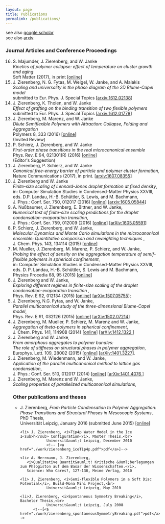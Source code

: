 ```yaml
---
layout: page
title: Publications
permalink: /publications/
---
```


see also <a href="https://scholar.google.de/citations?user=qbTyWP4AAAAJ&hl=de&oi=ao">google scholar</a><br>
see also <a href="https://arxiv.org/a/zierenberg_j_1.html">arxiv</a><br>
<h3>Journal Articles and Conference Proceedings</h3>
<ol reversed>
  <li> S. Majumder, J. Zierenberg, and W. Janke <br>
       <i>Kinetics of polymer collapse: effect of temperature on cluster growth and aging</i><br> 
       Soft Matter (2017), in print
       [<a href="http://pubs.rsc.org/en/content/articlehtml/2017/sm/c6sm02197b">online</a>]
  <li> J. Zierenberg, N. G. Fytas, M. Weigel, W. Janke, and A. Malakis<br>
       <i>  Scaling and universality in the phase diagram of the 2D Blume-Capel model</i><br>
       submitted to Eur. Phys. J. Special Topics
       [<a href="https://arxiv.org/abs/1612.02138">arxiv:1612.02138</a>]
  <li> J. Zierenberg, K. Tholen, and W. Janke<br>
       <i> Effect of grafting on the binding transition of two flexible polymers</i><br>
       submitted to Eur. Phys. J. Special Topics
       [<a href="https://arxiv.org/abs/1612.01778">arxiv:1612.01778</a>]
  <li> J. Zierenberg, M. Marenz, and W. Janke<br>
       <i>Dilute Semiflexible Polymers with Attraction: Collapse, Folding and Aggregation</i><br>
       Polymers 8, 333 (2016)
       [<a href="http://www.mdpi.com/2073-4360/8/9/333">online</a>]<br>
       (Invited Review)
  <li> P. Schierz, J. Zierenberg, and W. Janke <br>
       <i>First-order phase transitions in the real microcanonical ensemble</i><br>
       Phys. Rev. E 94, 021301(R) (2016) 
       [<a href="http://journals.aps.org/pre/abstract/10.1103/PhysRevE.94.021301">online</a>]<br> 
       (Editor's Suggestion)
  <li> J. Zierenberg, P. Schierz, and W. Janke <br>
       <i>Canonical free-energy barrier of particle and polymer cluster formation</i>, <br>
       Nature Communications (2017), in print. 
       [<a href="http://arxiv.org/abs/1607.08355">arxiv:1607.08355</a>]
  <li> J. Zierenberg and W. Janke <br>
       <i>Finite-size scaling of Lennard-Jones droplet formation at fixed density</i>,<br>
       in: Computer Simulation Studies in Condensed-Matter Physics XXVIII, eds. D.P. Landau, H.-B. Schüttler, S. Lewis, and M. Bachmann,<br>
       J. Phys.: Conf. Ser. 750, 012017 (2016) 
       [<a href="http://iopscience.iop.org/article/10.1088/1742-6596/750/1/012017">online</a>]
       [<a href="http://arxiv.org/abs/1605.05844">arxiv:1605.05844</a>]
  <li> A. Nußbaumer, J. Zierenberg, E. Bittner, and W. Janke, <br>
       <i>Numerical test of finite-size scaling predictions for the droplet condensation-evaporation transition</i>, <br>
       J. Phys.: Conf. Ser. 759, 012009 (2016)
       [<a href="http://iopscience.iop.org/article/10.1088/1742-6596/759/1/012009">online</a>]
       [<a href="http://arxiv.org/abs/1605.05591">arXiv:1605.05591</a>]
  <li> P. Schierz, J. Zierenberg, and W. Janke,<br>
       <i> Molecular Dynamics and Monte Carlo simulations in the microcanonical ensemble: Quantitative comparison and reweighting techniques </i>,<br>
       J. Chem. Phys. 143, 134114 (2015) [<a href="http://scitation.aip.org/content/aip/journal/jcp/143/13/10.1063/1.4931484">online</a>] <br>
  <li> M. Mueller, J. Zierenberg, M. Marenz, P. Schierz, and W. Janke,<br>
       <i> Probing the effect of density on the aggregation temperature of semif-flexible polymers in spherical confinement</i>,<br>
       in: Computer Simulation Studies in Condensed-Matter Physics XXVIII, eds. D. P. Landau, H.-B. Schüttler, S. Lewis and M. Bachmann, <br> 
       Physics Procedia 68, 95 (2015)
       [<a href="http://www.sciencedirect.com/science/article/pii/S1875389215007257">online</a>]
  <li> J. Zierenberg and W. Janke, <br>
       <i> Exploring different regimes in finite-size scaling of the droplet condensation-evaporation transition  </i>,<br>
       Phys. Rev. E 92, 012134 (2015) 
       [<a href="http://journals.aps.org/pre/abstract/10.1103/PhysRevE.92.012134">online</a>] 
       [<a href="http://arxiv.org/abs/1507.05755">arXiv:1507.05755</a>];<br>
  <li> J. Zierenberg, N.G. Fytas, and W. Janke, <br>
       <i>Parallel multicanonical study of the three-dimensional Blume-Capel model</i>,<br>
       Phys. Rev. E 91, 032126 (2015) [<a href="http://journals.aps.org/pre/abstract/10.1103/PhysRevE.91.032126">online</a>] [<a href="http://arxiv.org/abs/1502.07214">arXiv:1502.07214</a>]<br>
  <li> J. Zierenberg, M. Mueller, P. Schierz, M. Marenz and W. Janke, <br>
       <i>Aggregation of theta-polymers in spherical confinement</i>,<br>
       J. Chem. Phys. 141, 114908 (2014) [<a href="http://scitation.aip.org/content/aip/journal/jcp/141/11/10.1063/1.4893307">online</a>] [<a href="http://arxiv.org/abs/1412.1322">arXiv:1412.1322 </a>]<br>
  <li> J. Zierenberg and W. Janke, <br>
       <i>From amorphous aggregates to polymer bundles:<br> The role of stiffness on structural phases in polymer aggregation</i>,<br>
       Europhys. Lett. 109, 28002 (2015) [<a href="http://iopscience.iop.org/0295-5075/109/2/28002/">online</a>] [<a href="http://arxiv.org/abs/1401.3227">arXiv:1401.3227</a>].
  <li> J. Zierenberg, M. Wiedenmann, and W. Janke,<br>
       <i>Application of the parallel multicanonical method to lattice gas condensation</i>,<br>
       J. Phys.: Conf. Ser. 510, 012017 (2014) [<a href="http://dx.doi.org/10.1088/1742-6596/510/1/012017">online</a>] [<a href="http://arxiv.org/abs/1401.4076">arXiv:1401.4076 </a>]<br>
  <li> J. Zierenberg, M. Marenz and W. Janke,<br>
       <i> Scaling properties of parallelized multicanonical simulations</i>,<br>
       <!--Leipzig preprint (March 2013)[<a href="http://arxiv.org/abs/1312.2213">arXiv:1312.2213</a>(physics.comp-ph)];<br> 
           
       -->
       in: Computer Simulation Studies in Condensed-Matter Physics XXVI, eds. D.P. Landau, M. Bachmann, S.P Lewis, and H.-B. Schüttler, <br>
       Physics Procedia 53, 55 (2014)
       [<a href="http://www.sciencedirect.com/science/article/pii/S1875389214000376">online</a>][<a href="http://arxiv.org/abs/1312.2213">arXiv:1312.2213</a>]
       
  <li> J. Zierenberg, M. Marenz and W. Janke,<br>
       <i>Scaling properties of a parallel implementation of the multicanonical algorithm</i>,<br>
       Comput. Phys. Comm. 184, 1155 (2013) [<a href="http://www.sciencedirect.com/science/article/pii/S001046551200402X">online</a>]
  
  <li> M. Marenz, J. Zierenberg, H. Arkin and W. Janke, <br>
       <i>Simple flexible polymers in a spherical cage</i>,<br>
       Condens. Matter Phys. 15, 43008 (2012) [<a href="http://arxiv.org/abs/1212.6144">online</a>]

  <li> S. Schöbl, J. Zierenberg, and W. Janke,<br>
       <i>Influence of lattice disorder on the structure of persistent polymer chains</i>,<br>
       J. Phys. A: Math. Theor. 45, 475002 (2012) [<a href="http://iopscience.iop.org/1751-8121/45/47/475002">online</a>]
                
  <li> S. Schöbl, J. Zierenberg, and W. Janke,<br>
       <i>Simulating flexible polymers in a potential of randomly distributed hard disks</i>,<br>
       Phys. Rev. E 84, 051805 (2011) [<a href="http://pre.aps.org/abstract/PRE/v84/i5/e051805">online</a>]
<!--</ol>-->

<h3>Other publications and theses</h3>
<ul>
  <li> J. Zierenberg, <i>From Particle Condensation to Polymer Aggregation: Phase Transitions and Structural Phases in Mesoscopic Systems</i>, PhD Thesis,<br>
                Universit&auml;t Leipzig, January 2016 (submitted June 2015)
                [<a href="http://nbn-resolving.de/urn:nbn:de:bsz:15-qucosa-197255">online</a>] 
                <!--[<a href="./work/zierenberg_phd.pdf">pdf</a>]-->
                      
	<li> J. Zierenberg, <i>Tip4p Water Model in the Ice I<sub>h</sub> Configuration</i>, Master Thesis,<br>
                Universit&auml;t Leipzig, December 2010
                <!-- [<a href="./work/zierenberg_iceTip4p.pdf">pdf</a>]-->

	<li> A. Herrmann, J. Zierenberg,
	   <i>Qualitative Quantit&auml;t! Kritische &Uuml;berlegungen zum Phlogiston auf dem Basar der Wissenschaften.</i>, 
	   Science: Who Cares?, 127-130, Meine Verlag, 2010

	<li> J. Zierenberg, <i>Semi-flexible Polymers in a Soft Disc Potential</i>, Build-Mona Mini Project,<br>
                Universit&auml;t Leipzig, May 2010

	<li>J. Zierenberg, <i>Spontaneous Symmetry Breaking</i>, Bachelor Thesis,<br>
                Universit&auml;t Leipzig, July 2008
          <!--[<a href="./work/zierenberg_spontaneousSymmetryBreaking.pdf">pdf</a>]-->
<!--</ul>-->

